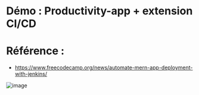 # Démo : Productivity-app + extension CI/CD

# Référence : 
- https://www.freecodecamp.org/news/automate-mern-app-deployment-with-jenkins/

![image](https://github.com/hrhouma/Projet-MERN/assets/10111526/b120f796-7481-4a78-909c-c96a9f763b82)



